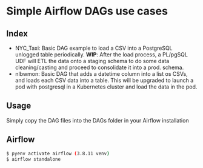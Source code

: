 # Simple Airflow DAGs use cases

## Index

* NYC_Taxi: Basic DAG example to load a CSV into a PostgreSQL unlogged table periodically. **WIP**: After the load process, a PL/pgSQL UDF will ETL the data onto a staging schema to do some data cleaning/casting and proceed to consolidate it into a prod. schema.
* nlbwmon: Basic DAG that adds a datetime column into a list os CSVs, and loads each CSV data into a table. This will be upgraded to launch a pod with postgresql in a Kubernetes cluster and load the data in the pod.

## Usage

Simply copy the DAG files into the DAGs folder in your Airflow installation

## Airflow

```bash
$ pyenv activate airflow (3.8.11 venv)
$ airflow standalone

```